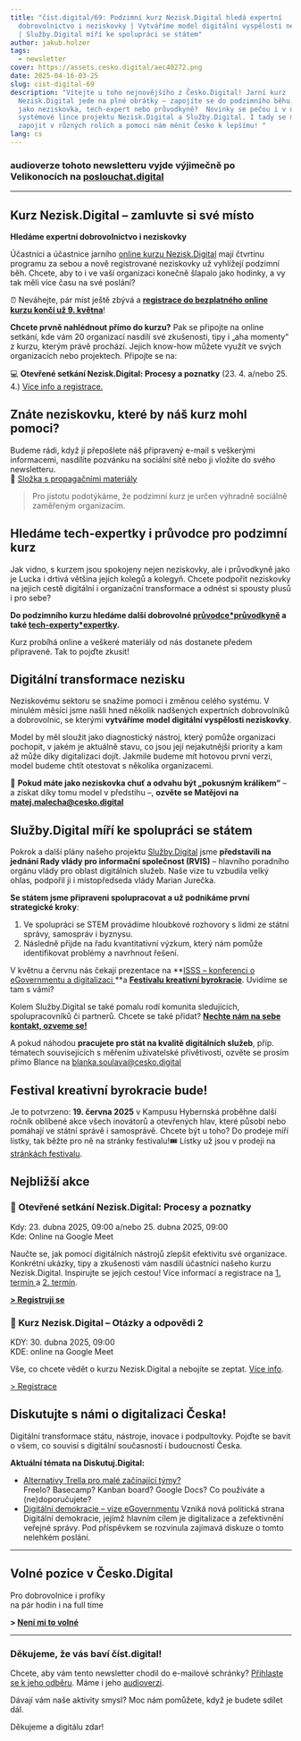 ```yaml
---
title: "číst.digital/69: Podzimní kurz Nezisk.Digital hledá expertní
  dobrovolnictvo i neziskovky | Vytváříme model digitální vyspělosti neziskovky
  | Služby.Digital míří ke spolupráci se státem"
author: jakub.holzer
tags:
  - newsletter
cover: https://assets.cesko.digital/aec40272.png
date: 2025-04-16-03-25
slug: cist-digital-69
description: "Vítejte u toho nejnovějšího z Česko.Digital! Jarní kurz
  Nezisk.Digital jede na plné obrátky – zapojíte se do podzimního běhu, ať už
  jako neziskovka, tech-expert nebo průvodkyně?  Novinky se pečou i v naší
  systémové lince projektu Nezisk.Digital a Služby.Digital. I tady se můžete
  zapojit v různých rolích a pomoci nám měnit Česko k lepšímu! "
lang: cs
---
```

### audioverze tohoto newsletteru vyjde výjimečně po Velikonocích na [poslouchat.digital](https://poslouchat.digital)

- - -

## Kurz Nezisk.Digital – zamluvte si své místo

**Hledáme expertní dobrovolnictvo i neziskovky**  

Účastníci a účastnice jarního [online kurzu Nezisk.Digital](https://www.cesko.digital/projekty/nezisk-digital/kurz-nezisk-digital) mají čtvrtinu programu za sebou a nově registrované neziskovky už vyhlížejí podzimní běh. Chcete, aby to i ve vaší organizaci konečně šlapalo jako hodinky, a vy tak měli více času na své poslání?

⏰ Neváhejte, pár míst ještě zbývá a **[registrace do bezplatného online kurzu končí už 9. května](https://airtable.com/appBMJcLnBva02IEy/shrlymCJWH9WCdGRq)**!

**Chcete prvně nahlédnout přímo do kurzu?** Pak se připojte na online setkání, kde vám 20 organizací nasdílí své zkušenosti, tipy i „aha momenty“ z kurzu, kterým právě prochází. Jejich know-how můžete využít ve svých organizacích nebo projektech. 
Připojte se na: 

💻 **Otevřené setkání Nezisk.Digital: Procesy a poznatky** (23. 4. a/nebo 25. 4.) [Více info a registrace.](http://app.cesko.digital/events)

## Znáte neziskovku, které by náš kurz mohl pomoci?

Budeme rádi, když jí přepošlete náš připravený e-mail s veškerými informacemi, nasdílíte pozvánku na sociální sítě nebo ji vložíte do svého newsletteru.\
📎 [Složka s propagačními materiály](https://drive.google.com/drive/folders/1uszIK2WI1gbA7sIoEreue_2qctDUDuGo)

> Pro jistotu podotýkáme, že podzimní kurz je určen výhradně sociálně zaměřeným organizacím.

## Hledáme tech-expertky i průvodce pro podzimní kurz

Jak vidno, s kurzem jsou spokojeny nejen neziskovky, ale i průvodkyně jako je Lucka i drtivá většina jejích kolegů a kolegyň. Chcete podpořit neziskovky na jejich cestě digitální i organizační transformace a odnést si spousty plusů i pro sebe? 

**Do podzimního kurzu hledáme další dobrovolné [průvodce*průvodkyně](https://app.cesko.digital/opportunities/recP8PO9DhSXwERTr) a také [tech-experty*expertky](https://app.cesko.digital/opportunities/recGLCcg5xF0wsi5e).**

Kurz probíhá online a veškeré materiály od nás dostanete předem připravené. Tak to pojďte zkusit!

## Digitální transformace nezisku

Neziskovému sektoru se snažíme pomoci i změnou celého systému. V minulém měsíci jsme našli hned několik nadšených expertních dobrovolníků a dobrovolnic, se kterými **vytváříme** **model digitální vyspělosti neziskovky**. 

Model by měl sloužit jako diagnostický nástroj, který pomůže organizaci pochopit, v jakém je aktuálně stavu, co jsou její nejakutnější priority a kam až může díky digitalizaci dojít. Jakmile budeme mít hotovou první verzi, model budeme chtít otestovat s několika organizacemi.

🐇 **Pokud máte jako neziskovka chuť a odvahu být „pokusným králíkem“** – a získat díky tomu model v předstihu –, **ozvěte se Matějovi na [matej.malecha@cesko.digital](mailto:matej.malecha@cesko.digital)**

## Služby.Digital míří ke spolupráci se státem

Pokrok a další plány našeho projektu [Služby.Digital](http://https.//sluzby.digital) jsme **představili na jednání Rady vlády pro informační společnost (RVIS)** – hlavního poradního orgánu vlády pro oblast digitálních služeb. Naše vize tu vzbudila velký ohlas, podpořil ji i místopředseda vlády Marian Jurečka.

**Se státem jsme připraveni spolupracovat a už podnikáme první strategické kroky**: 

1. Ve spolupráci se STEM provádíme hloubkové rozhovory s lidmi ze státní správy, samospráv i byznysu.  
2. Následně přijde na řadu kvantitativní výzkum, který nám pomůže identifikovat problémy a navrhnout řešení.

V květnu a červnu nás čekají prezentace na[](https://isss.cz)
**[ISSS – konferenci o eGovernmentu a digitalizaci ](https://isss.cz/)**a **[Festivalu kreativní byrokracie](https://creativebureaucracy.cz)**. Uvidíme se tam s vámi? 

Kolem Služby.Digital se také pomalu rodí komunita sledujících, spolupracovníků či partnerů. Chcete se také přidat? **[Nechte nám na sebe kontakt, ozveme se!](https://airtable.com/app8N3Mk33MCxMuUk/shrztLCZYDebyxSPv)** 

A pokud náhodou **pracujete pro stát na kvalitě digitálních služeb**, příp. tématech souvisejících s měřením uživatelské přívětivosti, ozvěte se prosím přímo Blance na [blanka.soulava@cesko.digital](mailto:blanka.soulava@cesko.digital)

## Festival kreativní byrokracie bude!

Je to potvrzeno: **19. června 2025** v Kampusu Hybernská proběhne další ročník oblíbené akce všech inovátorů a otevřených hlav, které působí nebo pomáhají ve státní správě i samosprávě. Chcete být u toho? Do prodeje míří lístky, tak běžte pro ně na stránky festivalu!🎟️ Lístky už jsou v prodeji na [stránkách festivalu](https://creativebureaucracy.cz).

## Nejbližší akce

### 📅 Otevřené setkání Nezisk.Digital: Procesy a poznatky

Kdy: 23. dubna 2025, 09:00 a/nebo 25. dubna 2025, 09:00\
Kde: Online na Google Meet

Naučte se, jak pomocí digitálních nástrojů zlepšit efektivitu své organizace. Konkrétní ukázky, tipy a zkušenosti vám nasdílí účastníci našeho kurzu Nezisk.Digital. Inspirujte se jejich cestou!  Více informací a registrace na [1. termín ](https://app.cesko.digital/events/event-nezisk-digital-jaro-23_4) a [2. termín](https://app.cesko.digital/events/event-nezisk-digital-jaro2025_25_4).

**[\> Registruji se](https://airtable.com/appBMJcLnBva02IEy/shrQ3U5Ie9gFJPAQB)**

### 📅 Kurz Nezisk.Digital – Otázky a odpovědi 2

KDY: 30. dubna 2025, 09:00\
KDE: online na Google Meet  

Vše, co chcete vědět o kurzu Nezisk.Digital a nebojíte se zeptat. 
[Více info](https://app.cesko.digital/events/nezisk-digital-QA).

[\> Registrace](https://app.cesko.digital/events/nezisk-digital-QA)

## Diskutujte s námi o digitalizaci Česka!

Digitální transformace státu, nástroje, inovace i podpultovky. Pojďte se bavit o všem, co souvisí s digitální současností i budoucností Česka.

**Aktuální témata na Diskutuj.Digital:**  

* [Alternativy Trella pro malé začínající týmy?](https://diskutuj.digital/t/alternativy-trella-pro-male-zacinajici-tymy/1268)\
  Freelo? Basecamp? Kanban board? Google Docs? Co používáte a (ne)doporučujete?
* [Digitální demokracie – vize eGovernmentu](https://diskutuj.digital/t/digitalni-demokracie-vize-egovernmentu/1253)
  Vzniká nová politická strana Digitální demokracie, jejímž hlavním cílem je digitalizace a zefektivnění veřejné správy. Pod příspěvkem se rozvinula zajímavá diskuze o tomto nelehkém poslání.

- - -

## Volné pozice v Česko.Digital

Pro dobrovolnice i profíky\
na pár hodin i na full time

**\> [Není mi to volné](https://app.cesko.digital/)**

- - -

### Děkujeme, že vás baví číst.digital!

Chcete, aby vám tento newsletter chodil do e-mailové schránky? [Přihlaste se k jeho odběru](https://ceskodigital.ecomailapp.cz/public/form/6-3fdfd544852ed7431aa64f3b9481afb9). Máme i jeho [audioverzi](https://poslouchat.digital/).

Dávají vám naše aktivity smysl? Moc nám pomůžete, když je budete sdílet dál. 

Děkujeme a digitálu zdar!
